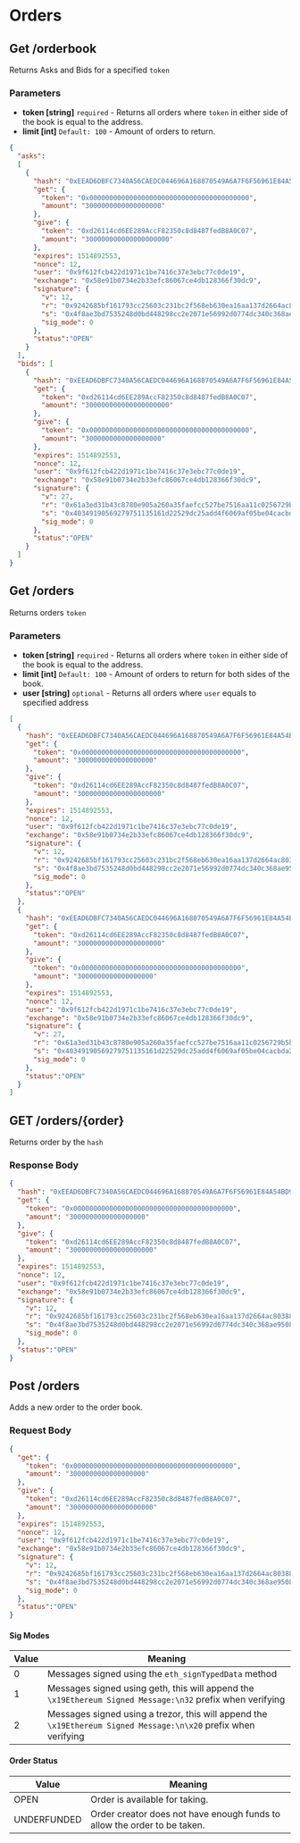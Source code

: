 # Orders

## Get /orderbook

Returns Asks and Bids for a specified ```token```

### Parameters
* **token [string]** ```required``` - Returns all orders where ```token``` in either side of the book is equal to the address. 
* **limit [int]** ```Default: 100``` - Amount of orders to return. 

```json
{
  "asks": 
  [
    {
      "hash": "0xEEAD6DBFC7340A56CAEDC044696A168870549A6A7F6F56961E84A54BD9970B8A",
      "get": {
        "token": "0x0000000000000000000000000000000000000000",
        "amount": "3000000000000000000"
      },
      "give": {
        "token": "0xd26114cd6EE289AccF82350c8d8487fedB8A0C07",
        "amount": "300000000000000000000"
      },
      "expires": 1514892553,
      "nonce": 12,
      "user": "0x9f612fcb422d1971c1be7416c37e3ebc77c0de19",
      "exchange": "0x58e91b0734e2b33efc86067ce4db128366f30dc9",
      "signature": {
        "v": 12,
        "r": "0x9242685bf161793cc25603c231bc2f568eb630ea16aa137d2664ac8038825608",
        "s": "0x4f8ae3bd7535248d0bd448298cc2e2071e56992d0774dc340c368ae950852ada",
        "sig_mode": 0
      },
      "status":"OPEN"
    }
  ],
  "bids": [
    {
      "hash": "0xEEAD6DBFC7340A56CAEDC044696A168870549A6A7F6F56961E84A54BD9970B8A",
      "get": {
        "token": "0xd26114cd6EE289AccF82350c8d8487fedB8A0C07",
        "amount": "300000000000000000000"
      },
      "give": {
        "token": "0x0000000000000000000000000000000000000000",
        "amount": "3000000000000000000"
      },
      "expires": 1514892553,
      "nonce": 12,
      "user": "0x9f612fcb422d1971c1be7416c37e3ebc77c0de19",
      "exchange": "0x58e91b0734e2b33efc86067ce4db128366f30dc9",        
      "signature": {
        "v": 27,
        "r": "0x61a3ed31b43c8780e905a260a35faefcc527be7516aa11c0256729b5b351bc33",
        "s": "0x40349190569279751135161d22529dc25add4f6069af05be04cacbda2ace2254",
        "sig_mode": 0
      },
      "status":"OPEN"
    }
  ]
}
```

## Get /orders

Returns orders ```token```

### Parameters
* **token [string]** ```required``` - Returns all orders where ```token``` in either side of the book is equal to the address. 
* **limit [int]** ```Default: 100``` - Amount of orders to return for both sides of the book. 
* **user [string]** ```optional``` - Returns all orders where ```user``` equals to specified address

```json
[
  {
    "hash": "0xEEAD6DBFC7340A56CAEDC044696A168870549A6A7F6F56961E84A54BD9970B8A",
    "get": {
      "token": "0x0000000000000000000000000000000000000000",
      "amount": "3000000000000000000"
    },
    "give": {
      "token": "0xd26114cd6EE289AccF82350c8d8487fedB8A0C07",
      "amount": "300000000000000000000"
    },
    "expires": 1514892553,
    "nonce": 12,
    "user": "0x9f612fcb422d1971c1be7416c37e3ebc77c0de19",
    "exchange": "0x58e91b0734e2b33efc86067ce4db128366f30dc9",
    "signature": {
      "v": 12,
      "r": "0x9242685bf161793cc25603c231bc2f568eb630ea16aa137d2664ac8038825608",
      "s": "0x4f8ae3bd7535248d0bd448298cc2e2071e56992d0774dc340c368ae950852ada",
      "sig_mode": 0
    },
    "status":"OPEN"
  },
  {
    "hash": "0xEEAD6DBFC7340A56CAEDC044696A168870549A6A7F6F56961E84A54BD9970B8A",
    "get": {
      "token": "0xd26114cd6EE289AccF82350c8d8487fedB8A0C07",
      "amount": "300000000000000000000"
    },
    "give": {
      "token": "0x0000000000000000000000000000000000000000",
      "amount": "3000000000000000000"
    },
    "expires": 1514892553,
    "nonce": 12,
    "user": "0x9f612fcb422d1971c1be7416c37e3ebc77c0de19",
    "exchange": "0x58e91b0734e2b33efc86067ce4db128366f30dc9",
    "signature": {
      "v": 27,
      "r": "0x61a3ed31b43c8780e905a260a35faefcc527be7516aa11c0256729b5b351bc33",
      "s": "0x40349190569279751135161d22529dc25add4f6069af05be04cacbda2ace2254",
      "sig_mode": 0
    },
    "status":"OPEN"
  }
]
```

## GET /orders/{order}

Returns order by the ```hash```

### Response Body

```json
{
  "hash": "0xEEAD6DBFC7340A56CAEDC044696A168870549A6A7F6F56961E84A54BD9970B8A",
  "get": {
    "token": "0x0000000000000000000000000000000000000000",
    "amount": "3000000000000000000"
  },
  "give": {
    "token": "0xd26114cd6EE289AccF82350c8d8487fedB8A0C07",
    "amount": "300000000000000000000"
  },
  "expires": 1514892553,
  "nonce": 12,
  "user": "0x9f612fcb422d1971c1be7416c37e3ebc77c0de19",
  "exchange": "0x58e91b0734e2b33efc86067ce4db128366f30dc9",
  "signature": {
    "v": 12,
    "r": "0x9242685bf161793cc25603c231bc2f568eb630ea16aa137d2664ac8038825608",
    "s": "0x4f8ae3bd7535248d0bd448298cc2e2071e56992d0774dc340c368ae950852ada",
    "sig_mode": 0
  },
  "status":"OPEN"
}
```

## Post /orders

Adds a new order to the order book.

### Request Body

```json
{
  "get": {
    "token": "0x0000000000000000000000000000000000000000",
    "amount": "3000000000000000000"
  },
  "give": {
    "token": "0xd26114cd6EE289AccF82350c8d8487fedB8A0C07",
    "amount": "300000000000000000000"
  },
  "expires": 1514892553,
  "nonce": 12,
  "user": "0x9f612fcb422d1971c1be7416c37e3ebc77c0de19",
  "exchange": "0x58e91b0734e2b33efc86067ce4db128366f30dc9",
  "signature": {
    "v": 12,
    "r": "0x9242685bf161793cc25603c231bc2f568eb630ea16aa137d2664ac8038825608",
    "s": "0x4f8ae3bd7535248d0bd448298cc2e2071e56992d0774dc340c368ae950852ada",
    "sig_mode": 0
  },
  "status":"OPEN"
}
```

#### Sig Modes

| Value | Meaning                                                                                                             |
|-------|---------------------------------------------------------------------------------------------------------------------|
| 0     | Messages signed using the ```eth_signTypedData``` method                                                            |
| 1     | Messages signed using geth, this will append the ```\x19Ethereum Signed Message:\n32``` prefix when verifying       |
| 2     | Messages signed using a trezor, this will append the ```\x19Ethereum Signed Message:\n\x20``` prefix when verifying |

#### Order Status

| Value       | Meaning                                                                  |
|-------------|--------------------------------------------------------------------------|
| OPEN        | Order is available for taking.                                           |
| UNDERFUNDED | Order creator does not have enough funds to allow the order to be taken. |